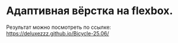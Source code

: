 # Адаптивная вёрстка на flexbox.

Результат можно посмотреть по ссылке: https://deluxezzz.github.io/Bicycle-25.06/

